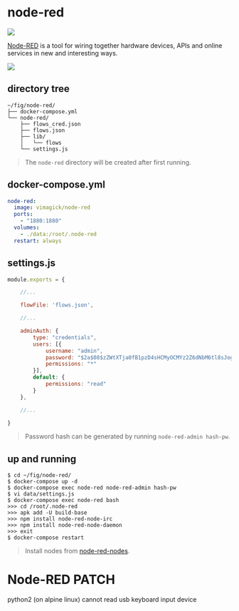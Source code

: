 node-red
========

![](https://badge.imagelayers.io/vimagick/node-red:latest.svg)

[Node-RED][1] is a tool for wiring together hardware devices, APIs and online
services in new and interesting ways.

![](screenshot.png)

## directory tree

```
~/fig/node-red/
├── docker-compose.yml
└── node-red/
    ├── flows_cred.json
    ├── flows.json
    ├── lib/
    │   └── flows
    └── settings.js
```

> The `node-red` directory will be created after first running.

## docker-compose.yml

```yaml
node-red:
  image: vimagick/node-red
  ports:
    - "1880:1880"
  volumes:
    - ./data:/root/.node-red
  restart: always
```

## settings.js

```javascript
module.exports = {

    //...

    flowFile: 'flows.json',

    //...

    adminAuth: {
        type: "credentials",
        users: [{
            username: "admin",
            password: "$2a$08$zZWtXTja0fB1pzD4sHCMyOCMYz2Z6dNbM6tl8sJogENOMcxWV9DN.",
            permissions: "*"
        }],
        default: {
            permissions: "read"
        }
    },

    //...

}
```

> Password hash can be generated by running `node-red-admin hash-pw`.

## up and running

```
$ cd ~/fig/node-red/
$ docker-compose up -d
$ docker-compose exec node-red node-red-admin hash-pw
$ vi data/settings.js
$ docker-compose exec node-red bash
>>> cd /root/.node-red
>>> apk add -U build-base
>>> npm install node-red-node-irc
>>> npm install node-red-node-daemon
>>> exit
$ docker-compose restart
```

> Install nodes from [node-red-nodes](https://github.com/node-red/node-red-nodes).

[1]: http://nodered.org/
Node-RED PATCH
==============

python2 (on alpine linux) cannot read usb keyboard input device
